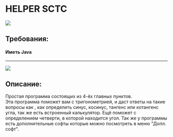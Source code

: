 <h1>HELPER SCTC</h1>
<a href="https://github.com/Ferius057/HelperSctc-v1/releases"><img src="https://ydalenka.ru/wp-content/uploads/2015/12/knopka-scachat1.png" style="max-width:100%;"></a>
<h2>Требования:<br /><h4>Иметь Java</h4></h2>
<hr />

<a href="https://github.com/Ferius057/HelperSctc-v1" target="_blank" title=""><img src="https://i.ibb.co/LkP7hMJ/Screenshot-1.png" border="0"/></a>

<h2>Описание:</h2>
    Простая программа состоящих из 4-ёх главных пунктов.<br />Эта программа поможет вам с тригонометрией, и даст ответы на такие вопросы как , как определить синус, косинус, тангенс или котангенс угла, так же есть встроенный калькулятор. Ещё поможет с определением четверти, в которой находится угол. Так же у программы есть дополнительные софты которые можно посмотреть в меню "Допл. софт".
